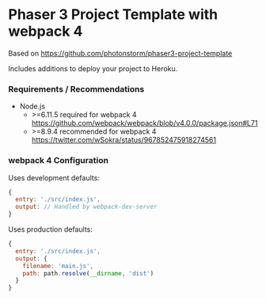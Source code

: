 # Phaser 3 Project Template with webpack 4
Based on https://github.com/photonstorm/phaser3-project-template

Includes additions to deploy your project to Heroku.

### Requirements / Recommendations
* Node.js
  * &gt;=6.11.5 required for webpack 4 https://github.com/webpack/webpack/blob/v4.0.0/package.json#L71
  * &gt;=8.9.4 recommended for webpack 4 https://twitter.com/wSokra/status/967852475918274561

### webpack 4 Configuration
Uses development defaults:
```javascript
{
  entry: './src/index.js',
  output: // Handled by webpack-dev-server
}
```

Uses production defaults:
```javascript
{
  entry: './src/index.js',
  output: {
    filename: 'main.js',
    path: path.resolve(__dirname, 'dist')
  }
}
```

